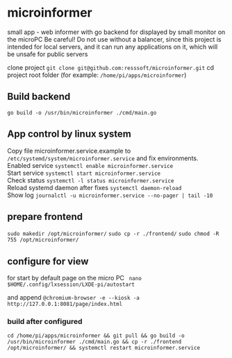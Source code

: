 # microinformer
small app - web informer with go backend for displayed by small monitor on the microPC
Be careful! Do not use without a balancer, since this project is intended for local servers, and it can run any applications on it, which will be unsafe for public servers

clone project ```git clone git@github.com:resssoft/microinformer.git```
cd project root folder (for example: ```/home/pi/apps/microinformer```)

## Build backend
```go build -o /usr/bin/microinformer ./cmd/main.go```

## App control by linux system
Copy file microinformer.service.example to ```/etc/systemd/system/microinformer.service``` and fix environments. <br />
Enabled service ```systemctl enable microinformer.service``` <br />
Start service ```systemctl start microinformer.service``` <br />
Check status ```systemctl -l status microinformer.service``` <br />
Reload systemd daemon after fixes ```systemctl daemon-reload``` <br />
Show log ```journalctl -u microinformer.service --no-pager | tail -10``` <br />

## prepare frontend
```sudo makedir /opt/microinformer/```
```sudo cp -r ./frontend/```
```sudo chmod -R 755 /opt/microinformer/```

## configure for view
for start by default page on the micro PC
``` nano $HOME/.config/lxsession/LXDE-pi/autostart```

and append ```@chromium-browser -e --kiosk -a http://127.0.0.1:8081/page/index.html```

### build after configured
```cd /home/pi/apps/microinformer && git pull && go build -o /usr/bin/microinformer ./cmd/main.go && cp -r ./frontend /opt/microinformer/ && systemctl restart microinformer.service```
